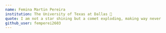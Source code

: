 ```yaml
---
name: Femina Martin Pereira
institution: The University of Texas at Dallas 🚩 
quote: I am not a star shining but a comet exploding, making way never to look back but to come around
github_user: femperei2603
---
```

